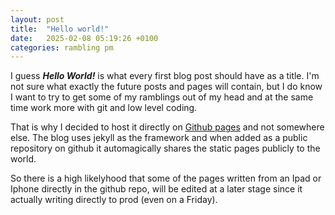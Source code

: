 ```yaml
---
layout: post
title:  "Hello world!"
date:   2025-02-08 05:19:26 +0100
categories: rambling pm
---
```

I guess ***Hello World!*** is what every first blog post should have as a title. I'm not sure what exactly the future posts and pages will contain, but I do know I want to try to get some of my ramblings out of my head and at the same time work more with git and low level coding.

That is why I decided to host it directly on [Github pages](https://pages.github.com/) and not somewhere else. The blog uses jekyll as the framework and when added as a public repository on github it automagically shares the static pages publicly to the world.

So there is a high likelyhood that some of the pages written from an Ipad or Iphone directly in the github repo, will be edited at a later stage since it actually writing directly to prod (even on a Friday).




